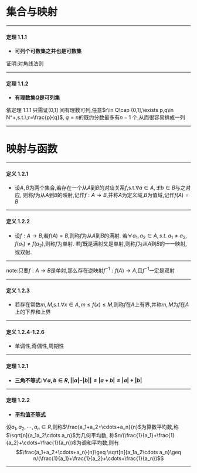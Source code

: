 # 集合与映射
---
#### 定理 1.1.1

- **可列个可数集之并也是可数集**

证明:对角线法则

---
#### 定理 1.1.2
- **有理数集$Q$是可列集**

依定理 1.1.1 只需证(0,1] 间有理数可列,任意$r\in Q\cap (0,1],\exists p,q\in N^+,s.t.\;r=\frac{p}{q}$,
$q=n$的既约分数最多有$n-1$ 个,从而很容易排成一列

---


# 映射与函数
---
#### 定义 1.2.1
- 设$A,B$为两个集合,若存在一个从$A$到$B$的对应关系$f$,s.t.$\forall a\in A,\exists !b\in B$与之对应,
则称$f$为从$A$到$B$的映射,记作$f:A\to B$,并称$A$为定义域,$B$为值域,记作$f(A)=B$

---
#### 定义 1.2.2
- 设$f:A\to B$,若$f(A)=B$,则称$f$为从$A$到$B$的满射.
若$\forall a_1,a_2\in A,s.t.\;a_1\neq a_2,f(a_1)\neq f(a_2)$,则称$f$为单射.
若$f$既是满射又是单射,则称$f$为从$A$到$B$的一一映射,或双射.

---
note:只要$f:A\to B$是单射,那么存在逆映射$f^{-1}:f(A)\to A$,且$f^{-1}$一定是双射

---
#### 定义 1.2.3
- 若存在常数$m,M$,s.t.$\forall x\in A,m\leq f(x)\leq M$,则称$f$在$A$上有界,并称$m,M$为$f$在$A$上的下界和上界

---
#### 定义 1.2.4-1.2.6
- 单调性,奇偶性,周期性

---
#### 定理 1.2.1
- **三角不等式:$\forall a,b\in R,||a|-|b||\leq |a+b|\leq |a|+|b|$**

---
#### 定理 1.2.2
- **[平均值不等式](https://zhuanlan.zhihu.com/p/401791777)**

设$a_1,a_2,\cdots,a_n\in R,$则称$\frac{a_1+a_2+\cdots+a_n}{n}$为算数平均数,称$\sqrt[n]{a_1a_2\cdots a_n}$为几何平均数,
称$n/(\frac{1}{a_1}+\frac{1}{a_2}+\cdots+\frac{1}{a_n})$为调和平均数,则有
$$\frac{a_1+a_2+\cdots+a_n}{n}\geq \sqrt[n]{a_1a_2\cdots a_n}\geq n/(\frac{1}{a_1}+\frac{1}{a_2}+\cdots+\frac{1}{a_n})$$

---
